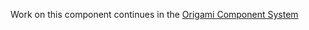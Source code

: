 Work on this component continues in the [Origami Component System](https://github.com/Financial-Times/origami/tree/main/components/loading)
